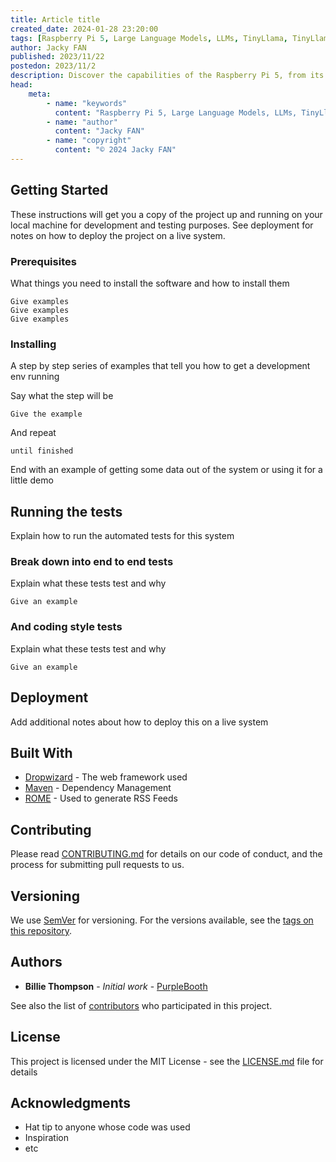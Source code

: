```yaml
---
title: Article title
created_date: 2024-01-28 23:20:00
tags: [Raspberry Pi 5, Large Language Models, LLMs, TinyLlama, TinyLlama 1.1B Model]
author: Jacky FAN
published: 2023/11/22
postedon: 2023/11/2
description: Discover the capabilities of the Raspberry Pi 5, from its easy setup process to running Large Language Models (LLMs), and explore its potential for various projects in a cost-effective manner.
head:
    meta:
        - name: "keywords"
          content: "Raspberry Pi 5, Large Language Models, LLMs, TinyLlama, TinyLlama 1.1B Model"
        - name: "author"
          content: "Jacky FAN"
        - name: "copyright"
          content: "© 2024 Jacky FAN"
---
```



## Getting Started

These instructions will get you a copy of the project up and running on your local machine for development and testing purposes. See deployment for notes on how to deploy the project on a live system.

### Prerequisites

What things you need to install the software and how to install them

```
Give examples
Give examples
Give examples

```

### Installing

A step by step series of examples that tell you how to get a development env running

Say what the step will be

```
Give the example
```

And repeat

```
until finished
```

End with an example of getting some data out of the system or using it for a little demo

## Running the tests

Explain how to run the automated tests for this system

### Break down into end to end tests

Explain what these tests test and why

```
Give an example
```

### And coding style tests

Explain what these tests test and why

```
Give an example
```

## Deployment

Add additional notes about how to deploy this on a live system

## Built With

* [Dropwizard](http://www.dropwizard.io/1.0.2/docs/) - The web framework used
* [Maven](https://maven.apache.org/) - Dependency Management
* [ROME](https://rometools.github.io/rome/) - Used to generate RSS Feeds

## Contributing

Please read [CONTRIBUTING.md](https://gist.github.com/PurpleBooth/b24679402957c63ec426) for details on our code of conduct, and the process for submitting pull requests to us.

## Versioning

We use [SemVer](http://semver.org/) for versioning. For the versions available, see the [tags on this repository](https://github.com/your/project/tags). 

## Authors

* **Billie Thompson** - *Initial work* - [PurpleBooth](https://github.com/PurpleBooth)

See also the list of [contributors](https://github.com/your/project/contributors) who participated in this project.

## License

This project is licensed under the MIT License - see the [LICENSE.md](LICENSE.md) file for details

## Acknowledgments

* Hat tip to anyone whose code was used
* Inspiration
* etc
